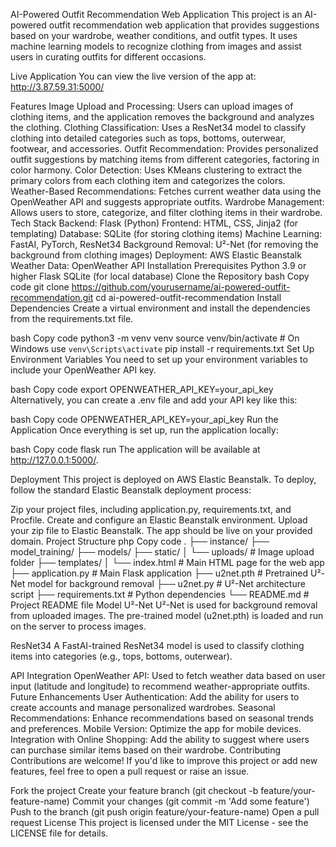 AI-Powered Outfit Recommendation Web Application
This project is an AI-powered outfit recommendation web application that provides suggestions based on your wardrobe, weather conditions, and outfit types. It uses machine learning models to recognize clothing from images and assist users in curating outfits for different occasions.

Live Application
You can view the live version of the app at: http://3.87.59.31:5000/

Features
Image Upload and Processing: Users can upload images of clothing items, and the application removes the background and analyzes the clothing.
Clothing Classification: Uses a ResNet34 model to classify clothing into detailed categories such as tops, bottoms, outerwear, footwear, and accessories.
Outfit Recommendation: Provides personalized outfit suggestions by matching items from different categories, factoring in color harmony.
Color Detection: Uses KMeans clustering to extract the primary colors from each clothing item and categorizes the colors.
Weather-Based Recommendations: Fetches current weather data using the OpenWeather API and suggests appropriate outfits.
Wardrobe Management: Allows users to store, categorize, and filter clothing items in their wardrobe.
Tech Stack
Backend: Flask (Python)
Frontend: HTML, CSS, Jinja2 (for templating)
Database: SQLite (for storing clothing items)
Machine Learning: FastAI, PyTorch, ResNet34
Background Removal: U²-Net (for removing the background from clothing images)
Deployment: AWS Elastic Beanstalk
Weather Data: OpenWeather API
Installation
Prerequisites
Python 3.9 or higher
Flask
SQLite (for local database)
Clone the Repository
bash
Copy code
git clone https://github.com/yourusername/ai-powered-outfit-recommendation.git
cd ai-powered-outfit-recommendation
Install Dependencies
Create a virtual environment and install the dependencies from the requirements.txt file.

bash
Copy code
python3 -m venv venv
source venv/bin/activate  # On Windows use `venv\Scripts\activate`
pip install -r requirements.txt
Set Up Environment Variables
You need to set up your environment variables to include your OpenWeather API key.

bash
Copy code
export OPENWEATHER_API_KEY=your_api_key
Alternatively, you can create a .env file and add your API key like this:

bash
Copy code
OPENWEATHER_API_KEY=your_api_key
Run the Application
Once everything is set up, run the application locally:

bash
Copy code
flask run
The application will be available at http://127.0.0.1:5000/.

Deployment
This project is deployed on AWS Elastic Beanstalk. To deploy, follow the standard Elastic Beanstalk deployment process:

Zip your project files, including application.py, requirements.txt, and Procfile.
Create and configure an Elastic Beanstalk environment.
Upload your zip file to Elastic Beanstalk.
The app should be live on your provided domain.
Project Structure
php
Copy code
.
├── instance/
├── model_training/
├── models/
├── static/
│   └── uploads/              # Image upload folder
├── templates/
│   └── index.html            # Main HTML page for the web app
├── application.py            # Main Flask application
├── u2net.pth                 # Pretrained U²-Net model for background removal
├── u2net.py                  # U²-Net architecture script
├── requirements.txt          # Python dependencies
└── README.md                 # Project README file
Model
U²-Net
U²-Net is used for background removal from uploaded images. The pre-trained model (u2net.pth) is loaded and run on the server to process images.

ResNet34
A FastAI-trained ResNet34 model is used to classify clothing items into categories (e.g., tops, bottoms, outerwear).

API Integration
OpenWeather API: Used to fetch weather data based on user input (latitude and longitude) to recommend weather-appropriate outfits.
Future Enhancements
User Authentication: Add the ability for users to create accounts and manage personalized wardrobes.
Seasonal Recommendations: Enhance recommendations based on seasonal trends and preferences.
Mobile Version: Optimize the app for mobile devices.
Integration with Online Shopping: Add the ability to suggest where users can purchase similar items based on their wardrobe.
Contributing
Contributions are welcome! If you'd like to improve this project or add new features, feel free to open a pull request or raise an issue.

Fork the project
Create your feature branch (git checkout -b feature/your-feature-name)
Commit your changes (git commit -m 'Add some feature')
Push to the branch (git push origin feature/your-feature-name)
Open a pull request
License
This project is licensed under the MIT License - see the LICENSE file for details.
